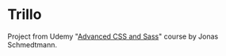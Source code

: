 # Trillo

Project from Udemy "<a href="https://www.udemy.com/advanced-css-and-sass/">Advanced CSS and Sass</a>" course by Jonas Schmedtmann.
